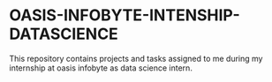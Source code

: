 # OASIS-INFOBYTE-INTENSHIP-DATASCIENCE
This repository contains projects and tasks assigned to me during my internship at oasis infobyte as data science intern.
